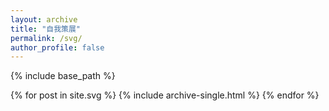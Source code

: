 ```yaml
---
layout: archive
title: "自我策展"
permalink: /svg/
author_profile: false
---
```


{% include base_path %}

{% for post in site.svg %}
  {% include archive-single.html %}
{% endfor %}